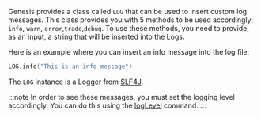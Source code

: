 Genesis provides a class called `LOG` that can be used to insert custom log messages. This class provides you with 
5 methods to be used accordingly: `info`, `warn`, `error`,`trade`,`debug`. To use these methods, you need to provide, as an input,
a string that will be inserted into the Logs.

Here is an example where you can insert an info message into the log file:

``` kotlin
LOG.info("This is an info message")
```

The `LOG` instance is a Logger from [SLF4J](https://www.slf4j.org/).

:::note
In order to see these messages, you must set the logging level accordingly. You can do this using the [logLevel](../../../operations/commands/server-commands/#loglevel) command.
:::
